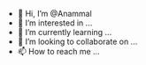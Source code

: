 - 👋 Hi, I’m @Anammal
- 👀 I’m interested in ...
- 🌱 I’m currently learning ...
- 💞️ I’m looking to collaborate on ...
- 📫 How to reach me ...

<!---
Anammal/Anammal is a ✨ special ✨ repository because its `README.md` (this file) appears on your GitHub profile.
You can click the Preview link to take a look at your changes.
--->
